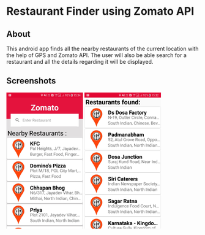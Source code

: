 # Restaurant Finder using Zomato API

## About
This android app finds all the nearby restaurants of the current location with the help of GPS and Zomato API. The user will also be able search for a restaurant and all the details regarding it will be displayed.

## Screenshots
<img src="Screenshots/homepage.jpg " width=200>     <img src="Screenshots/searchresult.jpg " width=200>
